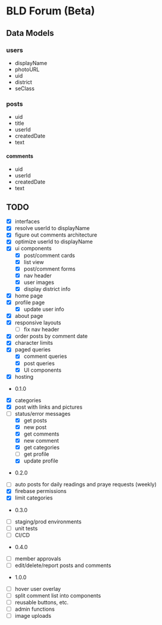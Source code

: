 # BLD Forum (Beta)

## Data Models

### users

- displayName
- photoURL
- uid
- district
- seClass

### posts

- uid
- title
- userId
- createdDate
- text

#### comments

- uid
- userId
- createdDate
- text

## TODO

- [x] interfaces
- [x] resolve userId to displayName
- [x] figure out comments architecture
- [x] optimize userId to displayName
- [x] ui components
  - [x] post/comment cards
  - [x] list view
  - [x] post/comment forms
  - [x] nav header
  - [x] user images
  - [x] display district info
- [x] home page
- [x] profile page
  - [x] update user info
- [x] about page
- [x] responsive layouts
  - [ ] fix nav header
- [x] order posts by comment date
- [x] character limits
- [x] paged queries
  - [x] comment queries
  - [x] post queries
  - [x] UI components
- [x] hosting
- 0.1.0
- [x] categories
- [x] post with links and pictures
- [ ] status/error messages
  - [x] get posts
  - [x] new post
  - [x] get comments
  - [x] new comment
  - [x] get categories
  - [ ] get profile
  - [x] update profile
- 0.2.0
- [ ] auto posts for daily readings and praye requests (weekly)
- [x] firebase permissions
- [x] limit categories
- 0.3.0
- [ ] staging/prod environments
- [ ] unit tests
- [ ] CI/CD
- 0.4.0
- [ ] member approvals
- [ ] edit/delete/report posts and comments
- 1.0.0
- [ ] hover user overlay
- [ ] split comment list into components
- [ ] reusable buttons, etc.
- [ ] admin functions
- [ ] image uploads
